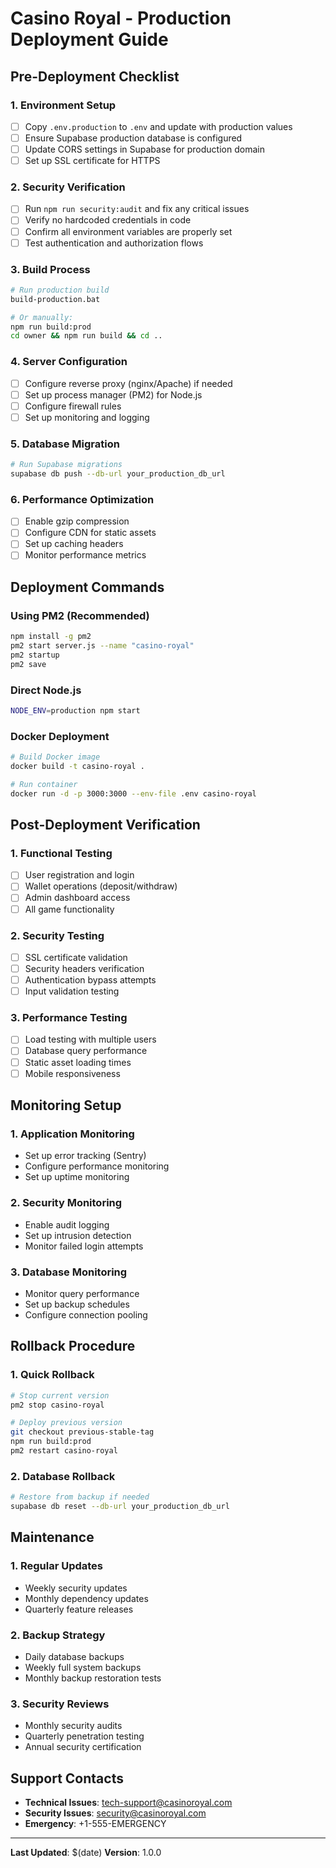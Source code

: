 # Casino Royal - Production Deployment Guide

## Pre-Deployment Checklist

### 1. Environment Setup
- [ ] Copy `.env.production` to `.env` and update with production values
- [ ] Ensure Supabase production database is configured
- [ ] Update CORS settings in Supabase for production domain
- [ ] Set up SSL certificate for HTTPS

### 2. Security Verification
- [ ] Run `npm run security:audit` and fix any critical issues
- [ ] Verify no hardcoded credentials in code
- [ ] Confirm all environment variables are properly set
- [ ] Test authentication and authorization flows

### 3. Build Process
```bash
# Run production build
build-production.bat

# Or manually:
npm run build:prod
cd owner && npm run build && cd ..
```

### 4. Server Configuration
- [ ] Configure reverse proxy (nginx/Apache) if needed
- [ ] Set up process manager (PM2) for Node.js
- [ ] Configure firewall rules
- [ ] Set up monitoring and logging

### 5. Database Migration
```bash
# Run Supabase migrations
supabase db push --db-url your_production_db_url
```

### 6. Performance Optimization
- [ ] Enable gzip compression
- [ ] Configure CDN for static assets
- [ ] Set up caching headers
- [ ] Monitor performance metrics

## Deployment Commands

### Using PM2 (Recommended)
```bash
npm install -g pm2
pm2 start server.js --name "casino-royal"
pm2 startup
pm2 save
```

### Direct Node.js
```bash
NODE_ENV=production npm start
```

### Docker Deployment
```bash
# Build Docker image
docker build -t casino-royal .

# Run container
docker run -d -p 3000:3000 --env-file .env casino-royal
```

## Post-Deployment Verification

### 1. Functional Testing
- [ ] User registration and login
- [ ] Wallet operations (deposit/withdraw)
- [ ] Admin dashboard access
- [ ] All game functionality

### 2. Security Testing
- [ ] SSL certificate validation
- [ ] Security headers verification
- [ ] Authentication bypass attempts
- [ ] Input validation testing

### 3. Performance Testing
- [ ] Load testing with multiple users
- [ ] Database query performance
- [ ] Static asset loading times
- [ ] Mobile responsiveness

## Monitoring Setup

### 1. Application Monitoring
- Set up error tracking (Sentry)
- Configure performance monitoring
- Set up uptime monitoring

### 2. Security Monitoring
- Enable audit logging
- Set up intrusion detection
- Monitor failed login attempts

### 3. Database Monitoring
- Monitor query performance
- Set up backup schedules
- Configure connection pooling

## Rollback Procedure

### 1. Quick Rollback
```bash
# Stop current version
pm2 stop casino-royal

# Deploy previous version
git checkout previous-stable-tag
npm run build:prod
pm2 restart casino-royal
```

### 2. Database Rollback
```bash
# Restore from backup if needed
supabase db reset --db-url your_production_db_url
```

## Maintenance

### 1. Regular Updates
- Weekly security updates
- Monthly dependency updates
- Quarterly feature releases

### 2. Backup Strategy
- Daily database backups
- Weekly full system backups
- Monthly backup restoration tests

### 3. Security Reviews
- Monthly security audits
- Quarterly penetration testing
- Annual security certification

## Support Contacts

- **Technical Issues**: tech-support@casinoroyal.com
- **Security Issues**: security@casinoroyal.com
- **Emergency**: +1-555-EMERGENCY

---

**Last Updated**: $(date)
**Version**: 1.0.0